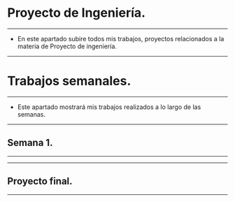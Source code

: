 # Proyecto de Ingeniería.
---
- En este apartado subire todos mis trabajos, proyectos relacionados a la materia de Proyecto de ingeniería.
---
# Trabajos semanales.
---
- Este apartado mostrará mis trabajos realizados a lo largo de las semanas.
---
## Semana 1.
---

---
## Proyecto final.

---
